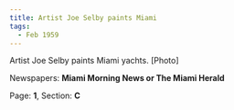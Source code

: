 ```yaml
---  
title: Artist Joe Selby paints Miami  
tags:  
  - Feb 1959  
---  
```

  
Artist Joe Selby paints Miami yachts. [Photo]  
  
Newspapers: **Miami Morning News or The Miami Herald**  
  
Page: **1**, Section: **C** 
